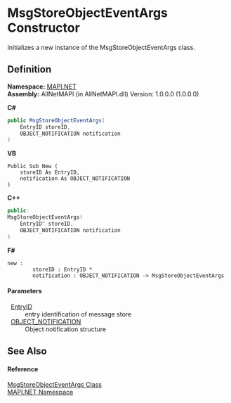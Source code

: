 # MsgStoreObjectEventArgs Constructor


Initializes a new instance of the MsgStoreObjectEventArgs class.



## Definition
**Namespace:** <a href="5bef4637-66f8-16d4-e5f4-4d0da57a1538.md">MAPI.NET</a>  
**Assembly:** AllNetMAPI (in AllNetMAPI.dll) Version: 1.0.0.0 (1.0.0.0)

**C#**
``` C#
public MsgStoreObjectEventArgs(
	EntryID storeID,
	OBJECT_NOTIFICATION notification
)
```
**VB**
``` VB
Public Sub New ( 
	storeID As EntryID,
	notification As OBJECT_NOTIFICATION
)
```
**C++**
``` C++
public:
MsgStoreObjectEventArgs(
	EntryID^ storeID, 
	OBJECT_NOTIFICATION notification
)
```
**F#**
``` F#
new : 
        storeID : EntryID * 
        notification : OBJECT_NOTIFICATION -> MsgStoreObjectEventArgs
```



#### Parameters
<dl><dt>  <a href="db2ff999-cb6d-b06d-47cc-55b8797d7482.md">EntryID</a></dt><dd>entry identification of message store</dd><dt>  <a href="3bd32534-061c-3006-0ac9-bea37bc973cf.md">OBJECT_NOTIFICATION</a></dt><dd>Object notification structure</dd></dl>

## See Also


#### Reference
<a href="6d88cbf2-403c-24bb-f59d-466e86328fd4.md">MsgStoreObjectEventArgs Class</a>  
<a href="5bef4637-66f8-16d4-e5f4-4d0da57a1538.md">MAPI.NET Namespace</a>  
